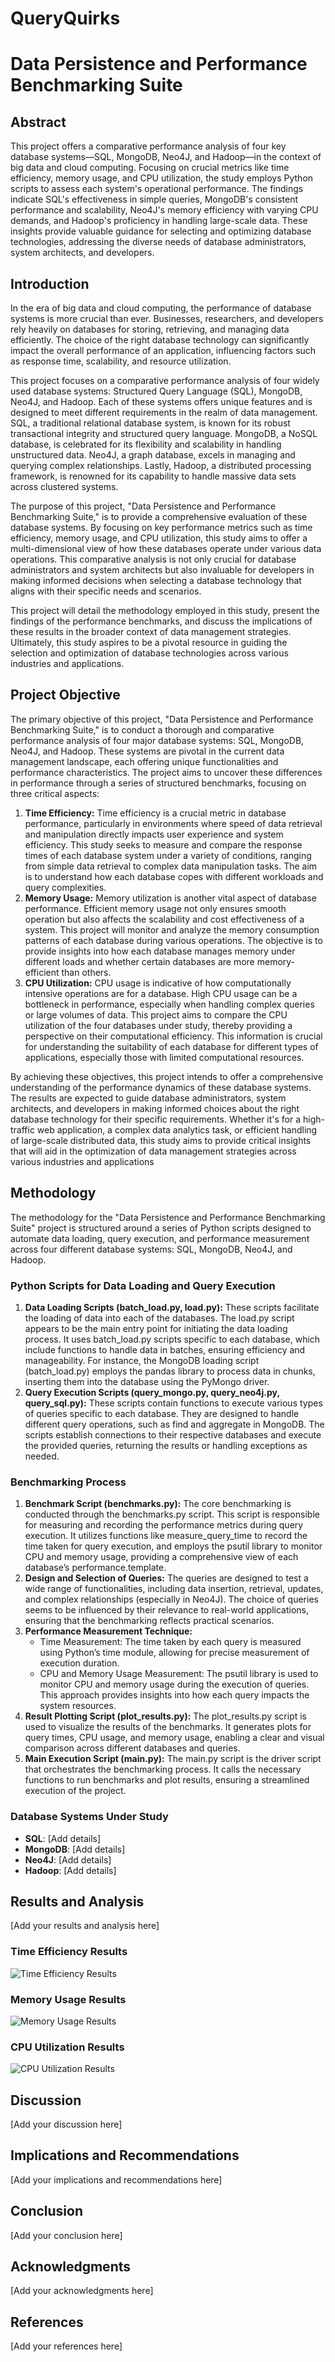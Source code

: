 # QueryQuirks

# Data Persistence and Performance Benchmarking Suite

## Abstract
This project offers a comparative performance analysis of four key database systems—SQL, MongoDB, Neo4J, and Hadoop—in the context of big data and cloud computing. Focusing on crucial metrics like time efficiency, memory usage, and CPU utilization, the study employs Python scripts to assess each system's operational performance. The findings indicate SQL's effectiveness in simple queries, MongoDB's consistent performance and scalability, Neo4J's memory efficiency with varying CPU demands, and Hadoop's proficiency in handling large-scale data. These insights provide valuable guidance for selecting and optimizing database technologies, addressing the diverse needs of database administrators, system architects, and developers.

## Introduction
In the era of big data and cloud computing, the performance of database systems is more crucial than ever. Businesses, researchers, and developers rely heavily on databases for storing, retrieving, and managing data efficiently. The choice of the right database technology can significantly impact the overall performance of an application, influencing factors such as response time, scalability, and resource utilization.

This project focuses on a comparative performance analysis of four widely used database systems: Structured Query Language (SQL), MongoDB, Neo4J, and Hadoop. Each of these systems offers unique features and is designed to meet different requirements in the realm of data management. SQL, a traditional relational database system, is known for its robust transactional integrity and structured query language. MongoDB, a NoSQL database, is celebrated for its flexibility and scalability in handling unstructured data. Neo4J, a graph database, excels in managing and querying complex relationships. Lastly, Hadoop, a distributed processing framework, is renowned for its capability to handle massive data sets across clustered systems.

The purpose of this project, "Data Persistence and Performance Benchmarking Suite," is to provide a comprehensive evaluation of these database systems. By focusing on key performance metrics such as time efficiency, memory usage, and CPU utilization, this study aims to offer a multi-dimensional view of how these databases operate under various data operations. This comparative analysis is not only crucial for database administrators and system architects but also invaluable for developers in making informed decisions when selecting a database technology that aligns with their specific needs and scenarios.

This project will detail the methodology employed in this study, present the findings of the performance benchmarks, and discuss the implications of these results in the broader context of data management strategies. Ultimately, this study aspires to be a pivotal resource in guiding the selection and optimization of database technologies across various industries and applications.

## Project Objective
The primary objective of this project, "Data Persistence and Performance Benchmarking Suite," is to conduct a thorough and comparative performance analysis of four major database systems: SQL, MongoDB, Neo4J, and Hadoop. These systems are pivotal in the current data management landscape, each offering unique functionalities and performance characteristics. The project aims to uncover these differences in performance through a series of structured benchmarks, focusing on three critical aspects:

1. **Time Efficiency:** Time efficiency is a crucial metric in database performance, particularly in environments where speed of data retrieval and manipulation directly impacts user experience and system efficiency. This study seeks to measure and compare the response times of each database system under a variety of conditions, ranging from simple data retrieval to complex data manipulation tasks. The aim is to understand how each database copes with different workloads and query complexities.
2. **Memory Usage:** Memory utilization is another vital aspect of database performance. Efficient memory usage not only ensures smooth operation but also affects the scalability and cost effectiveness of a system. This project will monitor and analyze the memory consumption patterns of each database during various operations. The objective is to provide insights into how each database manages memory under different loads and whether certain databases are more memory-efficient than others.
3. **CPU Utilization:** CPU usage is indicative of how computationally intensive operations are for a database. High CPU usage can be a bottleneck in performance, especially when handling complex queries or large volumes of data. This project aims to compare the CPU utilization of the four databases under study, thereby providing a perspective on their computational efficiency.
This information is crucial for understanding the suitability of each database for different types of applications, especially those with limited computational resources.

By achieving these objectives, this project intends to offer a comprehensive understanding of the performance dynamics of these database systems. The results are expected to guide database administrators, system architects, and developers in making informed choices about the right database technology for their specific requirements. Whether it's for a high-traffic web application, a complex data analytics task, or efficient handling of large-scale distributed data, this study aims to provide critical insights that will aid in the optimization of data management strategies across various industries and applications

## Methodology
The methodology for the "Data Persistence and Performance Benchmarking Suite" project is structured around a series of Python scripts designed to automate data loading, query execution, and performance measurement across four different database systems: SQL, MongoDB, Neo4J, and Hadoop.

### Python Scripts for Data Loading and Query Execution
1. **Data Loading Scripts (batch_load.py, load.py):** These scripts facilitate the loading of data into each of the databases. The load.py script appears to be the main entry point for initiating the data loading process. It uses batch_load.py scripts specific to each database, which include functions to handle data in batches, ensuring efficiency and manageability. For instance, the MongoDB loading script (batch_load.py) employs the pandas library to process data in chunks, inserting them into the database using the PyMongo driver.
2. **Query Execution Scripts (query_mongo.py, query_neo4j.py, query_sql.py):** These scripts contain functions to execute various types of queries specific to each database. They are designed to handle different query operations, such as find and aggregate in MongoDB. The scripts establish connections to their respective databases and execute the provided queries, returning the results or handling exceptions as needed.

### Benchmarking Process
1. **Benchmark Script (benchmarks.py):** The core benchmarking is conducted through the benchmarks.py script. This script is responsible for measuring and recording the performance metrics during query execution. It utilizes functions like measure_query_time to record the time taken for query execution, and employs the psutil library to monitor CPU and memory usage, providing a comprehensive view of each database’s performance.template.
2. **Design and Selection of Queries:** The queries are designed to test a wide range of functionalities, including data insertion, retrieval, updates, and complex relationships (especially in Neo4J). The choice of queries seems to be influenced by their relevance to real-world applications, ensuring that the benchmarking reflects practical scenarios.
3. **Performance Measurement Technique:**
    -  Time Measurement: The time taken by each query is measured using Python’s time module, allowing for precise measurement of execution duration.
    -  CPU and Memory Usage Measurement: The psutil library is used to monitor CPU and memory usage during the execution of queries. This approach provides insights into how each query impacts the system resources.
4. **Result Plotting Script (plot_results.py):** The plot_results.py script is used to visualize the results of the benchmarks. It generates plots for query times, CPU usage, and memory usage, enabling a clear and visual comparison across different databases and queries.
5. **Main Execution Script (main.py):** The main.py script is the driver script that orchestrates the benchmarking process. It calls the necessary functions to run benchmarks and plot results, ensuring a streamlined execution of the project.

### Database Systems Under Study
- **SQL**: [Add details]
- **MongoDB**: [Add details]
- **Neo4J**: [Add details]
- **Hadoop**: [Add details]

## Results and Analysis
[Add your results and analysis here]

### Time Efficiency Results
![Time Efficiency Results](URL-to-image)

### Memory Usage Results
![Memory Usage Results](URL-to-image)

### CPU Utilization Results
![CPU Utilization Results](URL-to-image)

## Discussion
[Add your discussion here]

## Implications and Recommendations
[Add your implications and recommendations here]

## Conclusion
[Add your conclusion here]

## Acknowledgments
[Add your acknowledgments here]

## References
[Add your references here]

